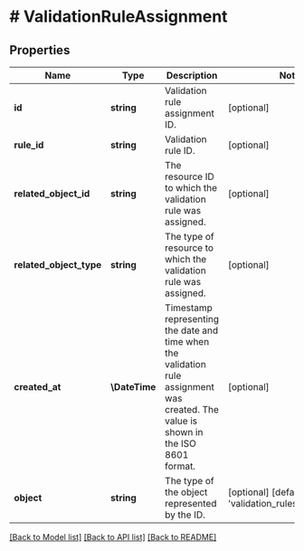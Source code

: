 # # ValidationRuleAssignment

## Properties

Name | Type | Description | Notes
------------ | ------------- | ------------- | -------------
**id** | **string** | Validation rule assignment ID. | [optional]
**rule_id** | **string** | Validation rule ID. | [optional]
**related_object_id** | **string** | The resource ID to which the validation rule was assigned. | [optional]
**related_object_type** | **string** | The type of resource to which the validation rule was assigned. | [optional]
**created_at** | **\DateTime** | Timestamp representing the date and time when the validation rule assignment was created. The value is shown in the ISO 8601 format. | [optional]
**object** | **string** | The type of the object represented by the ID. | [optional] [default to 'validation_rules_assignment']

[[Back to Model list]](../../README.md#models) [[Back to API list]](../../README.md#endpoints) [[Back to README]](../../README.md)
